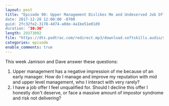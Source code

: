 ```yaml
---
layout: post
title: "Episode 90: Upper Management Dislikes Me and Undeserved Job Offers
date: 2017-12-28 12:00:00 -0700
guid: 2fc32fe2-3178-4d74-a0de-4a1be51e01d9
duration: "30:36"
length: 29373092
file: "https://dts.podtrac.com/redirect.mp3/download.softskills.audio/sse-089.mp3"
categories: episode
enable_comments: true
---
```


This week Jamison and Dave answer these questions:

1. Upper management has a negative impression of me because of an early manager. How do I manage and improve my reputation with mid and upper level management, who I interact with very rarely?
2. I have a job offer I feel unqualified for. Should I decline this offer I honestly don't deserve, or face a massive amount of impostor syndrome and risk not delivering?

